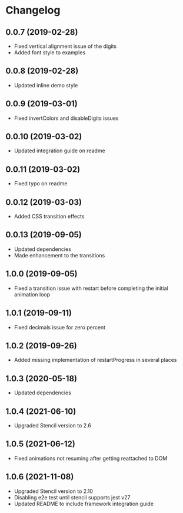 # Changelog

## 0.0.7 (2019-02-28)
- Fixed vertical alignment issue of the digits
- Added font style to examples

## 0.0.8 (2019-02-28)
- Updated inline demo style

## 0.0.9 (2019-03-01)
- Fixed invertColors and disableDigits issues

## 0.0.10 (2019-03-02)
- Updated integration guide on readme

## 0.0.11 (2019-03-02)
- Fixed typo on readme

## 0.0.12 (2019-03-03)
- Added CSS transition effects

## 0.0.13 (2019-09-05)
- Updated dependencies
- Made enhancement to the transitions

## 1.0.0 (2019-09-05)
- Fixed a transition issue with restart before completing the initial animation loop

## 1.0.1 (2019-09-11)
- Fixed decimals issue for zero percent

## 1.0.2 (2019-09-26)
- Added missing implementation of restartProgress in several places

## 1.0.3 (2020-05-18)
- Updated dependencies

## 1.0.4 (2021-06-10)
- Upgraded Stencil version to 2.6

## 1.0.5 (2021-06-12)
- Fixed animations not resuming after getting reattached to DOM

## 1.0.6 (2021-11-08)
- Upgraded Stencil version to 2.10
- Disabling e2e test until stencil supports jest v27
- Updated README to include framework integration guide